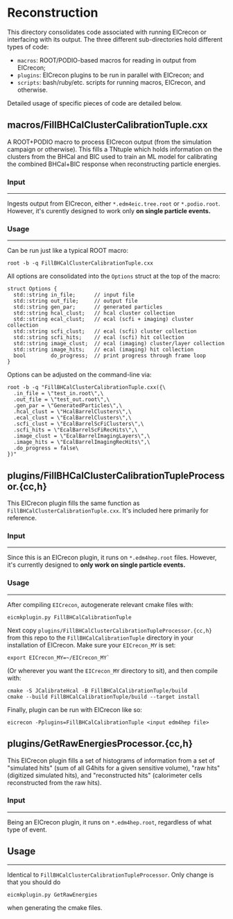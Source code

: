 # Reconstruction

This directory consolidates code associated with running EICrecon or interfacing with
its output.  The three different sub-directories hold different types of code:

  - `macros`: ROOT/PODIO-based macros for reading in output from EICrecon;
  - `plugins`: EICrecon plugins to be run in parallel with EICrecon; and
  - `scripts`: bash/ruby/etc. scripts for running macros, EICrecon, and otherwise.

Detailed usage of specific pieces of code are detailed below.



## macros/FillBHCalClusterCalibrationTuple.cxx

A ROOT+PODIO macro to process EICrecon output (from the simulation campaign or otherwise).
This fills a TNtuple which holds information on the clusters from the BHCal and BIC used to
train an ML model for calibrating the combined BHCal+BIC response when reconstructing
particle energies.

### Input
---------

Ingests output from EICrecon, either `*.edm4eic.tree.root` or `*.podio.root`. However, it's
curently designed to work only **on single particle events.**

### Usage
---------

Can be run just like a typical ROOT macro:

```
root -b -q FillBHCalClusterCalibrationTuple.cxx
```

All options are consolidated into the `Options` struct at the top of the macro:

```
struct Options {
  std::string in_file;      // input file
  std::string out_file;     // output file
  std::string gen_par;      // generated particles
  std::string hcal_clust;   // hcal cluster collection
  std::string ecal_clust;   // ecal (scfi + imaging) cluster collection
  std::string scfi_clust;   // ecal (scfi) cluster collection
  std::string scfi_hits;    // ecal (scfi) hit collection
  std::string image_clust;  // ecal (imaging) cluster/layer collection
  std::string image_hits;   // ecal (imaging) hit collection
  bool        do_progress;  // print progress through frame loop
}
```

Options can be adjusted on the command-line via:

```
root -b -q "FillBHCalClusterCalibrationTuple.cxx({\
  .in_file = \"test_in.root\",\
  .out_file = \"test_out.root\",\
  .gen_par = \"GeneratedParticles\",\
  .hcal_clust = \"HcalBarrelClusters\",\
  .ecal_clust = \"EcalBarrelClusters\",\
  .scfi_clust = \"EcalBarrelScFiClusters\",\
  .scfi_hits = \"EcalBarrelScFiRecHits\",\
  .image_clust = \"EcalBarrelImagingLayers\",\
  .image_hits = \"EcalBarrelImagingRecHits\",\
  .do_progress = false\
})"
```



## plugins/FillBHCalClusterCalibrationTupleProcessor.{cc,h}

This EICrecon plugin fills the same function as `FillBHCalClusterCalibrationTuple.cxx`.
It's included here primarily for reference.

### Input
---------

Since this is an EICrecon plugin, it runs on `*.edm4hep.root` files.  However, it's  currently
designed to **only work on single particle events.**

###  Usage
----------

After compiling `EICrecon`, autogenerate relevant cmake files with:

```
eicmkplugin.py FillBHCalCalibrationTuple
```

Next copy `plugins/FillBHCalClusterCalibrationTupleProcessor.{cc,h}` from this repo to
the `FillBHCalCalibrationTuple` directory in your installation of EICrecon.  Make sure
your `EICrecon_MY` is set:

```
export EICrecon_MY=~/EICrecon_MY`
```

(Or wherever you want the `EICrecon_MY` directory to sit), and then compile with:

```
cmake -S JCalibrateHcal -B FillBHCalCalibrationTuple/build
cmake --build FillBHCalCalibrationTuple/build --target install
```

Finally, plugin can be run with EICrecon like so:

```
eicrecon -Pplugins=FillBHCalCalibrationTuple <input edm4hep file>
```



## plugins/GetRawEnergiesProcessor.{cc,h}

This EICrecon plugin fills a set of histograms of information from a set of "simulated hits"
(sum of all G4hits for a given sensitive volume), "raw hits" (digitized simulated hits), and
"reconstructed hits" (calorimeter cells reconstructed from the raw hits).

### Input
---------

Being an EICrecon plugin, it runs on `*.edm4hep.root`, regardless of what type of event.

## Usage
--------

Identical to `FillBHCalClusterCalibrationTupleProcessor`. Only change is that you should do

```
eicmkplugin.py GetRawEnergies
```

when generating the cmake files.
